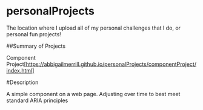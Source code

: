 # personalProjects
The location where I upload all of my personal challenges that I do, or personal fun projects! 

##Summary of Projects

Component Project[https://abbigailmerrill.github.io/personalProjects/componentProject/index.html]

#Description

A simple component on a web page. Adjusting over time to best meet standard ARIA principles

